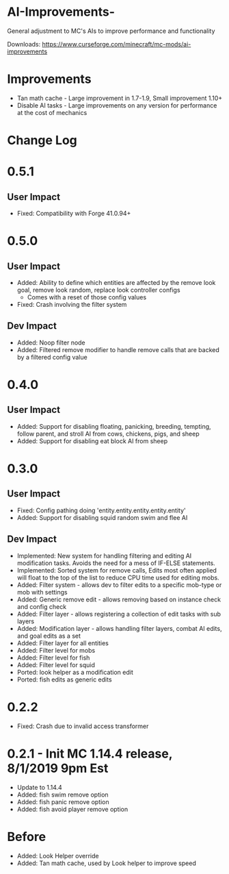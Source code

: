 # AI-Improvements-
General adjustment to MC's AIs to improve performance and functionality 

Downloads: https://www.curseforge.com/minecraft/mc-mods/ai-improvements

# Improvements

* Tan math cache - Large improvement in 1.7-1.9, Small improvement 1.10+
* Disable AI tasks - Large improvements on any version for performance at the cost of mechanics 


# Change Log

# 0.5.1

## User Impact
* Fixed: Compatibility with Forge 41.0.94+

# 0.5.0

## User Impact
* Added: Ability to define which entities are affected by the remove look goal, remove look random, replace look controller configs
    * Comes with a reset of those config values
* Fixed: Crash involving the filter system

## Dev Impact
* Added: Noop filter node
* Added: Filtered remove modifier to handle remove calls that are backed by a filtered config value

# 0.4.0

## User Impact
* Added: Support for disabling floating, panicking, breeding, tempting, follow parent, and stroll AI from cows, chickens, pigs, and sheep
* Added: Support for disabling eat block AI from sheep

# 0.3.0

## User Impact
* Fixed: Config pathing doing 'entity.entity.entity.entity.entity'
* Added: Support for disabling squid random swim and flee AI

## Dev Impact
* Implemented: New system for handling filtering and editing AI modification tasks. Avoids the need for a mess of IF-ELSE statements.
* Implemented: Sorted system for remove calls, Edits most often applied will float to the top of the list to reduce CPU time used for editing mobs.
* Added: Filter system - allows dev to filter edits to a specific mob-type or mob with settings
* Added: Generic remove edit - allows removing based on instance check and config check
* Added: Filter layer - allows registering a collection of edit tasks with sub layers
* Added: Modification layer - allows handling filter layers, combat AI edits, and goal edits as a set
* Added: Filter layer for all entities
* Added: Filter level for mobs
* Added: Filter level for fish
* Added: Filter level for squid
* Ported: look helper as a modification edit
* Ported: fish edits as generic edits


# 0.2.2
* Fixed: Crash due to invalid access transformer

# 0.2.1 - Init MC 1.14.4 release, 8/1/2019 9pm Est
* Update to 1.14.4
* Added: fish swim remove option
* Added: fish panic remove option
* Added: fish avoid player remove option

# Before 
* Added: Look Helper override
* Added: Tan math cache, used by Look helper to improve speed
